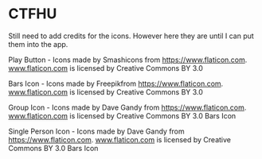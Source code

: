 # CTFHU

Still need to add credits for the icons. However here they are until I can put them into the app.

Play Button - Icons made by Smashicons from https://www.flaticon.com. www.flaticon.com is licensed by Creative Commons BY 3.0


Bars Icon - Icons made by Freepikfrom https://www.flaticon.com. www.flaticon.com is licensed by Creative Commons BY 3.0


Group Icon - Icons made by Dave Gandy from https://www.flaticon.com. www.flaticon.com is licensed by Creative Commons BY 3.0
Bars Icon

Single Person Icon - Icons made by Dave Gandy from https://www.flaticon.com. www.flaticon.com is licensed by Creative Commons BY 3.0
Bars Icon

